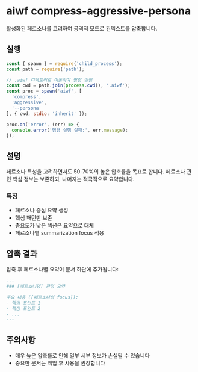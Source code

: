 # aiwf compress-aggressive-persona

활성화된 페르소나를 고려하여 공격적 모드로 컨텍스트를 압축합니다.

## 실행

```javascript
const { spawn } = require('child_process');
const path = require('path');

// .aiwf 디렉토리로 이동하여 명령 실행
const cwd = path.join(process.cwd(), '.aiwf');
const proc = spawn('aiwf', [
  'compress',
  'aggressive',
  '--persona'
], { cwd, stdio: 'inherit' });

proc.on('error', (err) => {
  console.error('명령 실행 실패:', err.message);
});
```

## 설명

페르소나 특성을 고려하면서도 50-70%의 높은 압축률을 목표로 합니다. 페르소나 관련 핵심 정보는 보존하되, 나머지는 적극적으로 요약합니다.

### 특징

- 페르소나 중심 요약 생성
- 핵심 패턴만 보존
- 중요도가 낮은 섹션은 요약으로 대체
- 페르소나별 summarization focus 적용

## 압축 결과

압축 후 페르소나별 요약이 문서 하단에 추가됩니다:

```markdown
---
### [페르소나명] 관점 요약

주요 내용 ([페르소나의 focus]):
- 핵심 포인트 1
- 핵심 포인트 2
- ...
---
```

## 주의사항

- 매우 높은 압축률로 인해 일부 세부 정보가 손실될 수 있습니다
- 중요한 문서는 백업 후 사용을 권장합니다
